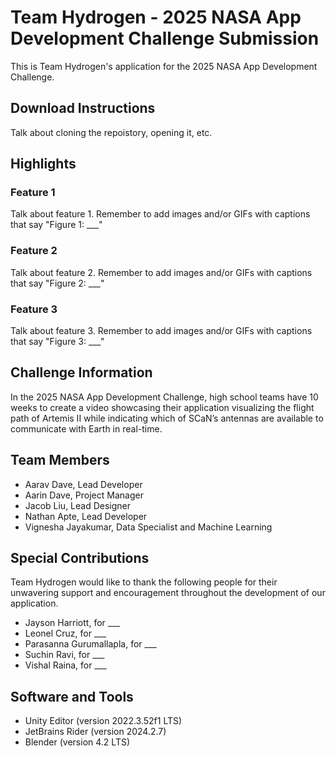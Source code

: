 # Team Hydrogen - 2025 NASA App Development Challenge Submission
This is Team Hydrogen's application for the 2025 NASA App Development Challenge.

## Download Instructions
Talk about cloning the repoistory, opening it, etc.

## Highlights

### Feature 1
Talk about feature 1. Remember to add images and/or GIFs with captions that say "Figure 1: ___"

### Feature 2
Talk about feature 2. Remember to add images and/or GIFs with captions that say "Figure 2: ___"

### Feature 3
Talk about feature 3. Remember to add images and/or GIFs with captions that say "Figure 3: ___"

## Challenge Information
In the 2025 NASA App Development Challenge, high school teams have 10 weeks to create a video showcasing their application visualizing the flight path of Artemis II while indicating which of SCaN’s antennas are available to communicate with Earth in real-time.

## Team Members
- Aarav Dave, Lead Developer
- Aarin Dave, Project Manager
- Jacob Liu, Lead Designer
- Nathan Apte, Lead Developer
- Vignesha Jayakumar, Data Specialist and Machine Learning

## Special Contributions
Team Hydrogen would like to thank the following people for their unwavering support and encouragement throughout the development of our application.
- Jayson Harriott, for ___
- Leonel Cruz, for ___
- Parasanna Gurumallapla, for ___
- Suchin Ravi, for ___
- Vishal Raina, for ___

## Software and Tools
- Unity Editor (version 2022.3.52f1 LTS)
- JetBrains Rider (version 2024.2.7)
- Blender (version 4.2 LTS)
